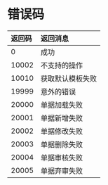 # 错误码

|返回码|返回消息|
|:-|:-|
|0|成功|
|10002|不支持的操作|
|10010|获取默认模板失败|
|19999|意外的错误|
|20000|单据加载失败|
|20001|单据新增失败|
|20002|单据修改失败|
|20003|单据删除失败|
|20004|单据审核失败|
|20005|单据弃审失败|
